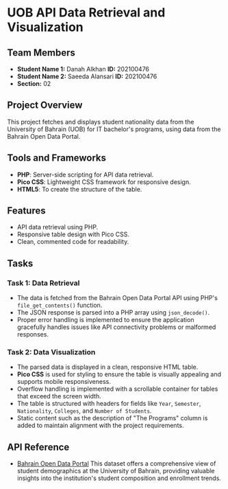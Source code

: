 # UOB API Data Retrieval and Visualization

## Team Members
- **Student Name 1:** Danah Alkhan  **ID:** 202100476
- **Student Name 2:** Saeeda Alansari  **ID:** 202100476
- **Section:** 02

## Project Overview
This project fetches and displays student nationality data from the University of Bahrain (UOB) for IT bachelor's programs, using data from the Bahrain Open Data Portal.

## Tools and Frameworks
- **PHP**: Server-side scripting for API data retrieval.
- **Pico CSS**: Lightweight CSS framework for responsive design.
- **HTML5**: To create the structure of the table.
  
## Features
- API data retrieval using PHP.
- Responsive table design with Pico CSS.
- Clean, commented code for readability.

## Tasks

### Task 1: Data Retrieval
- The data is fetched from the Bahrain Open Data Portal API using PHP's `file_get_contents()` function. 
- The JSON response is parsed into a PHP array using `json_decode()`.
- Proper error handling is implemented to ensure the application gracefully handles issues like API connectivity problems or malformed responses.

### Task 2: Data Visualization
- The parsed data is displayed in a clean, responsive HTML table.
- **Pico CSS** is used for styling to ensure the table is visually appealing and supports mobile responsiveness.
- Overflow handling is implemented with a scrollable container for tables that exceed the screen width.
- The table is structured with headers for fields like `Year`, `Semester`, `Nationality`, `Colleges`, and `Number of Students`.
- Static content such as the description of "The Programs" column is added to maintain alignment with the project requirements.
  
## API Reference
- [Bahrain Open Data Portal](https://data.gov.bh/)
This dataset offers a comprehensive view of student demographics at the University of Bahrain, providing valuable insights into the institution's student composition and enrollment trends.

